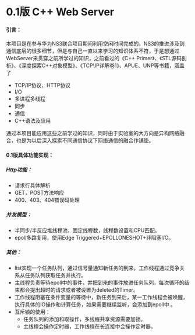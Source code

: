 # 0.1版 C++ Web Server

#### **引言：**

​		本项目是在参与华为NS3联合项目期间利用空闲时间完成的，NS3的推进涉及到通信底层的很多细节，但是与自己一直以来学习的知识体系不符，于是想通过WebServer来贯穿之前所学过的知识，之前看过的《C++ Primer》、《STL源码剖析》、《深度探索C++对象模型》、《TCP\IP详解卷1》、APUE、UNP等书籍，涵盖了

- TCP/IP协议、HTTP协议
- I/O
- 多进程多线程
- 同步
- 通信
- C++语法及应用

​         通过本项目能应用这些之前学过的知识，同时由于实验室的大方向是异构网络融合，也是为以后深入探索不同通信协议下网络通信的融合作铺垫。

#### 0.1版具体功能实现：

##### Http功能：

- 请求行具体解析
- GET，POST方法响应
- 400、403、404错误码处理

##### 并发模型：

- 半同步/半反应堆线程池，固定线程数，线程数设置和CPU匹配。
- epoll多路复用，使用Edge Triggered+EPOLLONESHOT+非阻塞I/O。

##### 其他：

- list实现一个任务队列，通过信号量通知新任务的到来，工作线程通过竞争关系从任务队列获取任务并执行。
- 主线程负责等待epoll中的事件，并把到来的事件放进任务队列，每次循环的结束都会提出超时的请求或者被设置为deleted的Timer。
- 工作线程阻塞在条件变量的等待中，新任务到来后，某一工作线程会被唤醒，执行具体的IO操作和计算任务，如果需要继续监听，会添加到epoll中  。
- 互斥锁的使用：
  - 任务队列的添加和取操作，多线程共享资源需要加锁。
  - 主线程会操作定时器，工作线程在长连接中会操作定时器。

